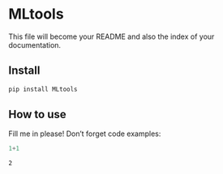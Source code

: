 # MLtools

<!-- WARNING: THIS FILE WAS AUTOGENERATED! DO NOT EDIT! -->

This file will become your README and also the index of your
documentation.

## Install

``` sh
pip install MLtools
```

## How to use

Fill me in please! Don’t forget code examples:

``` python
1+1
```

    2
